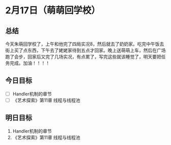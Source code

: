# 2月17日（萌萌回学校）

## 总结

今天朱萌回学校了，上午和他完了四局实况8，然后就去了奶奶家。吃完中午饭去街上买了点东西，下午去了姥姥家待到五点才回家。晚上送萌萌上车，然后在广场跑了会步，回家后又完了几场实况，有点累了，写完这些就该睡觉了，明天要把任务完成。加油！！！！

## 今日目标

- [ ] Handler机制的章节
- [ ] 《艺术探索》第11章 线程与线程池

## 明日目标

1. Handler机制的章节
2. 《艺术探索》第11章 线程与线程池